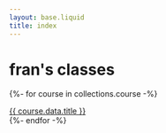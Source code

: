 ```yaml
---
layout: base.liquid
title: index
---
```


# fran's classes
{%- for course in collections.course -%}
  <div>
    <a href="/courses/{{ course.data.id | slugify }}/">
      {{ course.data.title }}
    <a>
  </div>
{%- endfor -%}

